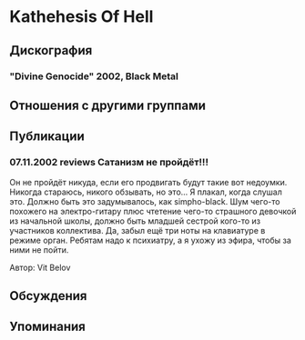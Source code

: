 # Kathehesis Of Hell



## Дискография

### "Divine Genocide" 2002, Black Metal




## Отношения с другими группами


## Публикации

### 07.11.2002 reviews Сатанизм не пройдёт!!!

<p>Он не пройдёт никуда, если его продвигать будут такие вот недоумки. Никогда стараюсь, никого обзывать, но это... Я плакал, когда слушал это. Должно быть это задумывалось, как simpho-black. Шум чего-то похожего на электро-гитару плюс чтетение чего-то страшного девочкой из начальной школы, должно быть младшей сестрой кого-то из участников коллектива. Да, забыл ещё три ноты на клавиатуре в режиме орган. Ребятам надо к психиатру, а я ухожу из эфира, чтобы за ними не пойти.</p>

Автор: Vit Belov


## Обсуждения


## Упоминания

